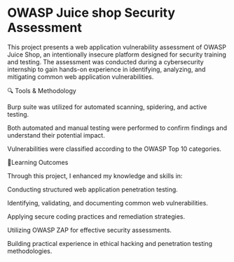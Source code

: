 # OWASP Juice shop Security Assessment
This project presents a web application vulnerability assessment of OWASP Juice Shop, an intentionally insecure platform designed for security training and testing. The assessment was conducted during a cybersecurity internship to gain hands-on experience in identifying, analyzing, and mitigating common web application vulnerabilities.

🔍 Tools & Methodology

Burp suite was utilized for automated scanning, spidering, and active testing.

Both automated and manual testing were performed to confirm findings and understand their potential impact.

Vulnerabilities were classified according to the OWASP Top 10 categories.

🎯Learning Outcomes

Through this project, I enhanced my knowledge and skills in:

Conducting structured web application penetration testing.

Identifying, validating, and documenting common web vulnerabilities.

Applying secure coding practices and remediation strategies.

Utilizing OWASP ZAP for effective security assessments.

Building practical experience in ethical hacking and penetration testing methodologies.
